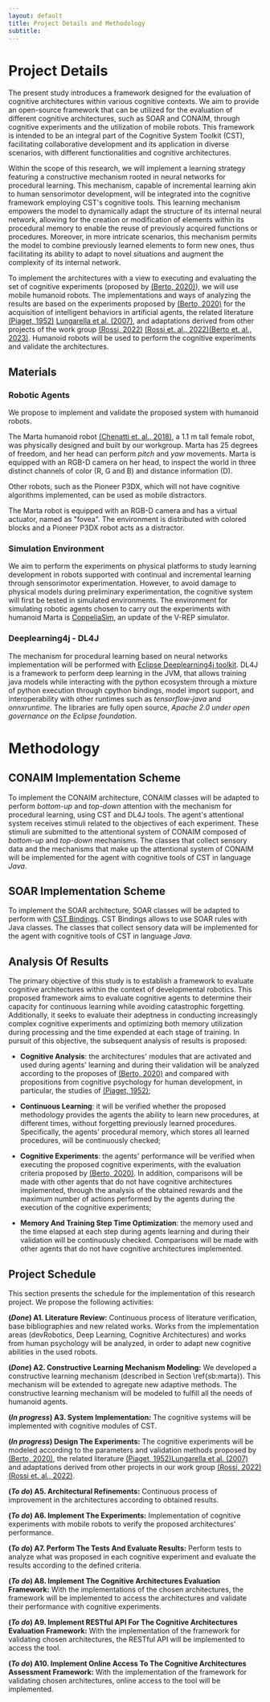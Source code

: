 ```yaml
---
layout: default
title: Project Details and Methodology
subtitle: 
---
```

# Project Details 

The present study introduces a framework designed for the evaluation of cognitive architectures within various cognitive contexts. We aim to provide an open-source framework that can be utilized for the evaluation of different cognitive architectures, such as SOAR and CONAIM, through cognitive experiments and the utilization of mobile robots. This framework is intended to be an integral part of the Cognitive System Toolkit (CST), facilitating collaborative development and its application in diverse scenarios, with different functionalities and cognitive architectures.

Within the scope of this research, we will implement a learning strategy featuring a constructive mechanism rooted in neural networks for procedural learning. This mechanism, capable of incremental learning akin to human sensorimotor development, will be integrated into the cognitive framework employing CST's cognitive tools. This learning mechanism empowers the model to dynamically adapt the structure of its internal neural network, allowing for the creation or modification of elements within its procedural memory to enable the reuse of previously acquired functions or procedures. Moreover, in more intricate scenarios, this mechanism permits the model to combine previously learned elements to form new ones, thus facilitating its ability to adapt to novel situations and augment the complexity of its internal network.

To implement the architectures with a view to executing and evaluating the set of cognitive experiments (proposed by [(Berto, 2020)](https://repositorio.unicamp.br/acervo/detalhe/1129257)), we will use mobile humanoid robots. The implementations and ways of analyzing the results are based on the experiments proposed by [(Berto, 2020)](https://repositorio.unicamp.br/acervo/detalhe/1129257) for the acquisition of intelligent behaviors in artificial agents, the related literature [(Piaget, 1952)](https://doi.org/10.1037/11494-000) [Lungarella et al. (2007)](https://www.researchgate.net/publication/220233671_Developmental_robotics_A_survey), and adaptations derived from other projects of the work group [(Rossi, 2022)](http://hdl.handle.net/11449/214316) [(Rossi et. al., 2022)](https://doi.org/10.5753/wtdr_ctdr.2022.227371)[(Berto et. al., 2023)](https://doi.org/10.1016/j.cogsys.2023.101170). Humanoid robots will be used to perform the cognitive experiments and validate the architectures.

## Materials

### Robotic Agents

We propose to implement and validate the proposed system with humanoid robots. 

The Marta humanoid robot [(Chenatti et. al., 2018)](http://sistemaolimpo.org/midias/uploads/e6d5d0a492bae57e6aed09c99f816152.pdf), a 1.1 m tall female robot, was physically designed and built by our workgroup. Marta has 25 degrees of freedom, and her head can perform *pitch* and *yaw* movements. Marta is equipped with an RGB-D camera on her head, to inspect the world in three distinct channels of color (R, G and B) and distance information (D).

Other robots, such as the Pioneer P3DX, which will not have cognitive algorithms implemented, can be used as mobile distractors.  

 The Marta robot is equipped with an RGB-D camera and has a virtual actuator, named as "fovea". The environment is distributed with colored blocks and a Pioneer P3DX robot acts as a distractor. 

### Simulation Environment

We aim to perform the experiments on physical platforms to study learning development in robots supported with continual and incremental learning through sensorimotor experimentation. However, to avoid damage to physical models during preliminary experimentation, the cognitive system will first be tested in simulated environments.
The environment for simulating robotic agents chosen to carry out the experiments with humanoid Marta is [CoppeliaSim](https://www.coppeliarobotics.com/), an update of the V-REP simulator. 


### Deeplearning4j - DL4J

The  mechanism for procedural learning based on neural networks implementation will be performed with [Eclipse Deeplearning4j toolkit](https://deeplearning4j.konduit.ai). DL4J is a framework to perform deep learning in the JVM, that allows training java models while interacting with the python ecosystem through a mixture of python execution through cpython bindings, model import support, and interoperability with other runtimes such as *tensorflow-java* and *onnxruntime*. The libraries are fully open source, *Apache 2.0 under open governance on the Eclipse foundation*.

# Methodology

## CONAIM Implementation Scheme

To implement the CONAIM architecture, CONAIM classes will be adapted to perform *bottom-up* and *top-down* attention with the  mechanism for procedural learning, using CST and DL4J tools. The agent's attentional system receives stimuli related to the objectives of each experiment. These stimuli are submitted to the attentional system of CONAIM composed of *bottom-up* and *top-down* mechanisms. The classes that collect sensory data and the mechanisms that make up the attentional system of CONAIM will be implemented for the agent with cognitive tools of CST in language *Java*. 

## SOAR Implementation Scheme

To implement the SOAR architecture, SOAR classes will be adapted to perform with [CST Bindings](https://github.com/CST-Group/cst-bindings). CST Bindings allows to use SOAR rules with Java classes. The classes that collect sensory data will be implemented for the agent with cognitive tools of CST in language *Java*. 

## Analysis Of Results

The primary objective of this study is to establish a framework to evaluate cognitive architectures within the context of developmental robotics. This proposed framework aims to evaluate cognitive agents to determine their capacity for continuous learning while avoiding catastrophic forgetting. Additionally, it seeks to evaluate their adeptness in conducting increasingly complex cognitive experiments and optimizing both memory utilization during processing and the time expended at each stage of training. In pursuit of this objective, the subsequent analysis of results is proposed:

- **Cognitive Analysis**: the architectures' modules that are activated and used during agents' learning and during their validation will be analyzed according to the proposes of  [(Berto, 2020)](https://repositorio.unicamp.br/acervo/detalhe/1129257) and compared with propositions from cognitive psychology for human development, in particular, the studies of [(Piaget, 1952)](https://doi.org/10.1037/11494-000);

- **Continuous Learning**: it will be verified whether the proposed methodology provides the agents the ability to learn new procedures, at different times, without forgetting previously learned procedures. Specifically, the agents' procedural memory, which stores all learned procedures, will be continuously checked;

- **Cognitive Experiments**: the agents' performance will be verified when executing the proposed cognitive experiments, with the evaluation criteria proposed by [(Berto, 2020)](https://repositorio.unicamp.br/acervo/detalhe/1129257). In addition, comparisons will be made with other agents that do not have cognitive architectures implemented, through the analysis of the obtained rewards and the maximum number of actions performed by the agents during the execution of the cognitive experiments;

- **Memory And Training Step Time Optimization**: the memory used and the time elapsed at each step during agents learning and during their validation will be continuously checked. Comparisons will be made with other agents that do not have cognitive architectures implemented.

## Project Schedule

This section presents the schedule for the implementation of this research project. We propose the following activities:

**(*Done*) A1. Literature Review:** Continuous process of literature verification, base bibliographies and new related works. Works from the implementation areas (devRobotics, Deep Learning, Cognitive Architectures) and works from human psychology will be analyzed, in order to adapt new cognitive abilities in the used robots.

**(*Done*) A2. Constructive Learning Mechanism Modeling:** We developed a constructive learning mechanism (described in Section \ref{sb:marta}). This mechanism will be extended to agregate new adaptive methods. The constructive learning mechanism will be modeled to fulfill all the needs of humanoid agents.

**(*In progress*) A3. System Implementation:** The cognitive systems will be implemented with cognitive modules of CST.

**(*In progress*) Design The Experiments:** The cognitive experiments will be modeled according to the parameters and validation methods proposed by [(Berto, 2020)](https://repositorio.unicamp.br/acervo/detalhe/1129257), the related literature [(Piaget, 1952)](https://doi.org/10.1037/11494-000)[Lungarella et al. (2007)](https://www.researchgate.net/publication/220233671_Developmental_robotics_A_survey) and adaptations derived from other projects in our work group [(Rossi, 2022)](http://hdl.handle.net/11449/214316) [(Rossi et. al., 2022)](https://doi.org/10.5753/wtdr_ctdr.2022.227371).

**(*To do*) A5. Architectural Refinements:** Continuous process of improvement in the architectures according to obtained results.

**(*To do*) A6. Implement The Experiments:** Implementation of cognitive experiments with mobile robots to verify the proposed architectures' performance.

**(*To do*) A7. Perform The Tests And Evaluate Results:** Perform tests to analyze what was proposed in each cognitive experiment and evaluate the results according to the defined criteria.

**(*To do*) A8. Implement The Cognitive Architectures Evaluation Framework:** With the implementations of the chosen architectures, the framework will be implemented to access the architectures and validate their performance with cognitive experiments.

**(*To do*) A9. Implement RESTful API For The Cognitive Architectures Evaluation Framework:** With the implementation of the framework for validating chosen architectures, the RESTful API will be implemented to access the tool.

**(*To do*) A10. Implement Online Access To The Cognitive Architectures Assessment Framework:** With the implementation of the framework for validating chosen architectures, online access to the tool will be implemented.

